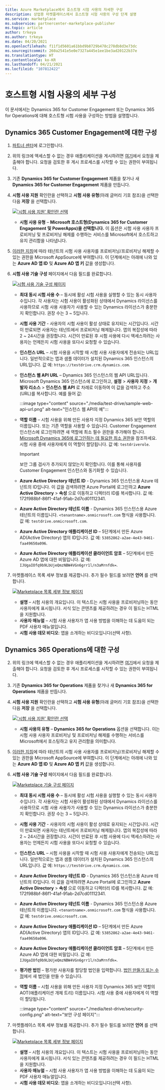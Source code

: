 ```yaml
---
title: Azure Marketplace에서 호스트형 시험 사용의 자세한 구성
description: 상업용 마켓플레이스에서 호스트형 시험 사용의 구성 단계 설명
ms.service: marketplace
ms.subservice: partnercenter-marketplace-publisher
ms.topic: article
author: trkeya
ms.author: trkeya
ms.date: 04/20/2021
ms.openlocfilehash: f11f1d5601a61bbd9b8729b478c278db8d3e73dc
ms.sourcegitcommit: 260a2541e5e0e7327a445e1ee1be3ad20122b37e
ms.translationtype: HT
ms.contentlocale: ko-KR
ms.lasthandoff: 04/21/2021
ms.locfileid: "107812422"
---
```

# <a name="detailed-configuration-for-hosted-test-drives"></a>호스트형 시험 사용의 세부 구성

이 문서에서는 Dynamics 365 for Customer Engagement 또는 Dynamics 365 for Operations에 대해 호스트형 시험 사용을 구성하는 방법을 설명합니다.

## <a name="configure-for-dynamics-365-customer-engagement"></a>Dynamics 365 Customer Engagement에 대한 구성

1. [파트너 센터](https://partner.microsoft.com/)에 로그인합니다.
2. 위의 링크에 액세스할 수 없는 경우 애플리케이션을 게시하려면 [여기](https://appsource.microsoft.com/partners/list-an-app)에서 요청을 제출해야 합니다. 요청을 검토한 후 게시 프로세스를 시작할 수 있는 권한이 부여됩니다.
3. 기존 **Dynamics 365 for Customer Engagement** 제품을 찾거나 새 **Dynamics 365 for Customer Engagement** 제품을 만듭니다.
4. **시험 사용 지원** 확인란을 선택하고 **시험 사용 유형**(아래 글머리 기호 참조)을 선택한 다음 **저장** 을 선택합니다.

    [![‘시험 사용 지원’ 확인란 선택](media/test-drive/enable-test-drive-check-box.png)](media/test-drive/enable-test-drive-check-box.png#lightbox)

    - **시험 사용 유형** – **Microsoft 호스트형(Dynamics 365 for Customer Engagement 및 PowerApps)을 선택합니다.** 이 옵션은 시험 사용 사용자 프로비저닝 및 프로비저닝 해제를 수행하는 서비스를 Microsoft에서 호스트하고 유지 관리함을 나타냅니다.

5. [이러한 지침](./test-drive-azure-subscription-setup.md)에 따라 테넌트의 시험 사용 사용자를 프로비저닝/프로비저닝 해제할 수 있는 권한을 Microsoft AppSource에 부여합니다. 이 단계에서는 아래에 나와 있는 **Azure AD 앱 ID** 및 **Azure AD 앱 키** 값을 생성합니다.
6. **시험 사용 기술 구성** 페이지에서 다음 필드를 완료합니다.

    [![시험 사용 기술 구성 페이지](media/test-drive/technical-config-details.png)](media/test-drive/technical-config-details.png#lightbox)

    - **최대 동시 시험 사용 수** – 동시에 활성 시험 사용을 실행할 수 있는 동시 사용자 수입니다. 각 사용자는 시험 사용이 활성화된 상태에서 Dynamics 라이선스를 사용하므로 시험 사용 사용자가 사용할 수 있는 Dynamics 라이선스가 충분한지 확인합니다. 권장 수는 3 ~ 5입니다.
    - **시험 사용 기간** - 사용자의 시험 사용이 활성 상태로 유지되는 시간입니다. 시간이 만료되면 사용자는 테넌트에서 프로비저닝 해제됩니다. 앱의 복잡성에 따라 2 ~ 24시간을 권장합니다. 시간이 만료된 후 시험 사용에 다시 액세스하려는 사용자는 언제든지 시험 사용을 또다시 요청할 수 있습니다.
    - **인스턴스 URL** – 시험 사용을 시작할 때 시험 사용 사용자에게 전송되는 URL입니다. 일반적으로는 앱과 샘플 데이터가 설치된 Dynamics 365 인스턴스의 URL입니다. 값 예: `https://testdrive.crm.dynamics.com`.
    - **인스턴스 웹 API URL** – Dynamics 365 인스턴스의 웹 API URL입니다. Microsoft Dynamics 365 인스턴스에 로그인하고, **설정** > **사용자 지정** > **개발자 리소스** > **인스턴스 웹 API** 로 차례로 이동하여 이 값을 검색하고 주소(URL)를 복사합니다. 예를 들어 값:

        :::image type="content" source="./media/test-drive/sample-web-api-url.png" alt-text="인스턴스 웹 API의 예":::

    - **역할 이름** – 시험 사용을 위해 만든 사용자 지정 Dynamics 365 보안 역할의 이름입니다. 또는 기존 역할을 사용할 수 있습니다. Customer Engagement 인스턴스에 로그인하려면 새 역할에 최소 필수 권한을 추가해야 합니다. [Microsoft Dynamics 365에 로그인하는 데 필요한 최소 권한](https://community.dynamics.com/crm/b/crminogic/archive/2016/11/24/minimum-privileges-required-to-login-microsoft-dynamics-365)을 참조하세요. 시험 사용 중에 사용자에게 이 역할이 할당됩니다. 값 예: `testdriverole`.
    
        > [!IMPORTANT]
        > 보안 그룹 검사가 추가되지 않았는지 확인합니다. 이를 통해 사용자를 Customer Engagement 인스턴스와 동기화할 수 있습니다.

    - **Azure Active Directory 테넌트 ID** - Dynamics 365 인스턴스용 Azure 테넌트의 ID입니다. 이 값을 검색하려면 Azure Portal에 로그인하고 **Azure Active Directory** > **속성** 으로 이동하고 디렉터리 ID를 복사합니다. 값 예: 172f988bf-86f1-41af-91ab-2d7cd01112341.
    - **Azure Active Directory 테넌트 이름** - Dynamics 365 인스턴스용 Azure 테넌트의 이름입니다. `<tenantname>.onmicrosoft.com` 형식을 사용합니다. 값 예: `testdrive.onmicrosoft.com`.
    - **Azure Active Directory 애플리케이션 ID** – 5단계에서 만든 Azure AD(Active Directory) 앱의 ID입니다. 값 예: `53852862-a2ae-4e43-9461-faa49650a096`.
    - **Azure Active Directory 애플리케이션 클라이언트 암호** – 5단계에서 만든 Azure AD 앱에 대한 비밀입니다. 값 예: `IJUgaIOfq9b9LbUjeQmzNBW4VGn6grr1l/n3aMrnfdk=`.

7. 마켓플레이스 목록 세부 정보를 제공합니다. 추가 필수 필드를 보려면 **언어** 를 선택합니다.

    [![Marketplace 목록 세부 정보 페이지](media/test-drive/marketplace-listing-details.png)](media/test-drive/marketplace-listing-details.png#lightbox)

    - **설명** – 시험 사용의 개요입니다. 이 텍스트는 시험 사용을 프로비저닝하는 동안 사용자에게 표시됩니다. 서식 있는 콘텐츠를 제공하려는 경우 이 필드는 HTML을 지원합니다.
    - **사용자 매뉴얼** – 시험 사용 사용자가 앱 사용 방법을 이해하는 데 도움이 되는 PDF 사용자 매뉴얼입니다.
    - **시험 사용 데모 비디오**: 앱을 소개하는 비디오입니다(선택 사항).

## <a name="configure-for-dynamics-365-operations"></a>Dynamics 365 Operations에 대한 구성

2. 위의 링크에 액세스할 수 없는 경우 애플리케이션을 게시하려면 [여기](https://appsource.microsoft.com/partners/list-an-app)에서 요청을 제출해야 합니다. 요청을 검토한 후 게시 프로세스를 시작할 수 있는 권한이 부여됩니다.
3. 기존 **Dynamics 365 for Operations** 제품을 찾거나 새 **Dynamics 365 for Operations** 제품을 만듭니다.
4. **시험 사용 지원** 확인란을 선택하고 **시험 사용 유형**(아래 글머리 기호 참조)을 선택한 다음 **저장** 을 선택합니다.

    [![‘시험 사용 지원’ 확인란 선택](media/test-drive/enable-test-drive-check-box-operations.png)](media/test-drive/enable-test-drive-check-box-operations.png#lightbox)

    - **시험 사용의 유형** – **Dynamics 365 for Operations** 옵션을 선택합니다. 이는 시험 사용 사용자 프로비저닝 및 프로비저닝 해제를 수행하는 서비스를 Microsoft에서 호스팅하고 유지 관리함을 의미합니다.

5. [이러한 지침](https://github.com/Microsoft/AppSource/blob/master/Microsoft%20Hosted%20Test%20Drive/Setup-your-Azure-subscription-for-Dynamics365-Microsoft-Hosted-Test-Drives.md)에 따라 테넌트의 시험 사용 사용자를 프로비저닝/프로비저닝 해제할 수 있는 권한을 Microsoft AppSource에 부여합니다. 이 단계에서는 아래에 나와 있는 **Azure AD 앱 ID** 및 **Azure AD 앱 키** 값을 생성합니다.
6. **시험 사용 기술 구성** 페이지에서 다음 필드를 완료합니다.

    [![Marketplace 기술 구성 페이지](media/test-drive/technical-config-details.png)](media/test-drive/technical-config-details.png#lightbox)

    - **최대 동시 시험 사용 수** – 동시에 활성 시험 사용을 실행할 수 있는 동시 사용자 수입니다. 각 사용자는 시험 사용이 활성화된 상태에서 Dynamics 라이선스를 사용하므로 시험 사용 사용자가 사용할 수 있는 Dynamics 라이선스가 충분한지 확인합니다. 권장 수는 3 ~ 5입니다.
    - **시험 사용 기간** - 사용자의 시험 사용이 활성 상태로 유지되는 시간입니다. 시간이 만료되면 사용자는 테넌트에서 프로비저닝 해제됩니다. 앱의 복잡성에 따라 2 ~ 24시간을 권장합니다. 시간이 만료된 후 시험 사용에 다시 액세스하려는 사용자는 언제든지 시험 사용을 또다시 요청할 수 있습니다.
    - **인스턴스 URL** – 시험 사용을 시작할 때 시험 사용 사용자에게 전송되는 URL입니다. 일반적으로는 앱과 샘플 데이터가 설치된 Dynamics 365 인스턴스의 URL입니다. 값 예: `https://testdrive.crm.dynamics.com`.
    - **Azure Active Directory 테넌트 ID** - Dynamics 365 인스턴스용 Azure 테넌트의 ID입니다. 이 값을 검색하려면 Azure Portal에 로그인하고 **Azure Active Directory** > **속성** 으로 이동하고 디렉터리 ID를 복사합니다. 값 예: 172f988bf-86f1-41af-91ab-2d7cd01112341.
    - **Azure Active Directory 테넌트 이름** - Dynamics 365 인스턴스용 Azure 테넌트의 이름입니다. `<tenantname>.onmicrosoft.com` 형식을 사용합니다. 값 예: `testdrive.onmicrosoft.com`.
    - **Azure Active Directory 애플리케이션 ID** – 5단계에서 만든 Azure AD(Active Directory) 앱의 ID입니다. 값 예: `53852862-a2ae-4e43-9461-faa49650a096`.
    - **Azure Active Directory 애플리케이션 클라이언트 암호** – 5단계에서 만든 Azure AD 앱에 대한 비밀입니다. 값 예: `IJUgaIOfq9b9LbUjeQmzNBW4VGn6grr1l/n3aMrnfdk=`.
    - **평가판 법인** – 평가판 사용자를 할당할 법인을 입력합니다. [법인 만들기 또는 수정](/dynamicsax-2012/appuser-itpro/create-or-modify-a-legal-entity)에서 새 법인을 만들 수 있습니다.
    - **역할 이름** – 시험 사용을 위해 만든 사용자 지정 Dynamics 365 보안 역할의 AOT(애플리케이션 개체 트리) 이름입니다. 시험 사용 중에 사용자에게 이 역할이 할당됩니다.

        :::image type="content" source="./media/test-drive/security-config.png" alt-text="보안 구성 페이지":::

7. 마켓플레이스 목록 세부 정보를 제공합니다. 추가 필수 필드를 보려면 **언어** 를 선택합니다.

    [![Marketplace 목록 세부 정보 페이지](media/test-drive/marketplace-listing-details.png)](media/test-drive/marketplace-listing-details.png#lightbox)

    - **설명** – 시험 사용의 개요입니다. 이 텍스트는 시험 사용을 프로비저닝하는 동안 사용자에게 표시됩니다. 서식 있는 콘텐츠를 제공하려는 경우 이 필드는 HTML을 지원합니다.
    - **사용자 매뉴얼** – 시험 사용 사용자가 앱 사용 방법을 이해하는 데 도움이 되는 PDF 사용자 매뉴얼입니다.
    - **시험 사용 데모 비디오**: 앱을 소개하는 비디오입니다(선택 사항).

<!--
## Next steps

- [Set up your Azure subscription](test-drive-azure-subscription-setup.md) -->